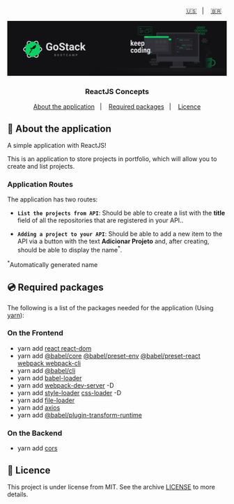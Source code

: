 <p align="right">
  <a href="README.en.md">🇺🇸</a>&nbsp;&nbsp;&nbsp;|&nbsp;&nbsp;&nbsp;
  <a href="README.md">🇧🇷</a>&nbsp;&nbsp;&nbsp;
</p>

<img alt="GoStack" src=./src/assets/header-bootcamp.png />

<h3 align="center">
  ReactJS Concepts
</h3>

<p align="center">
  <a href="#🚀-about-the-application">About the application</a>&nbsp;&nbsp;&nbsp;|&nbsp;&nbsp;&nbsp;
  <a href="#💿-required-packages">Required packages</a>&nbsp;&nbsp;&nbsp;|&nbsp;&nbsp;&nbsp;
  <a href="#📝-licence">Licence</a>
</p>

## 🚀 About the application

A simple application with ReactJS!

This is an application to store projects in portfolio, which will allow you to create and list projects.

### Application Routes

The application has two routes:

- **`List the projects from API`**: Should be able to create a list with the **title** field of all the repositories that are registered in your API..

- **`Adding a project to your API`**: Should be able to add a new item to the API via a button with the text **Adicionar Projeto** and, after creating, should be able to display the name<sup>*</sup>.

<sup>*</sup>Automatically generated name

## 💿 Required packages

The following is a list of the packages needed for the application (Using [yarn](https://yarnpkg.com/)):

### On the Frontend

- yarn add [react react-dom](https://www.npmjs.com/package/react-dom)
- yarn add [@babel/core](https://www.npmjs.com/package/@babel/core) [@babel/preset-env](https://www.npmjs.com/package/@babel/preset-env) [@babel/preset-react](https://www.npmjs.com/package/@babel/preset-react) [webpack webpack-cli](https://webpack.js.org/guides/installation/)
- yarn add [@babel/cli](https://babeljs.io/docs/en/babel-cli/)
- yarn add [babel-loader](https://github.com/babel/babel-loader)
- yarn add [webpack-dev-server](https://github.com/webpack/webpack-dev-server) -D
- yarn add [style-loader](https://www.npmjs.com/package/style-loader) [css-loader](https://www.npmjs.com/package/css-loader) -D
- yarn add [file-loader](https://webpack.js.org/loaders/file-loader/)
- yarn add [axios](https://www.npmjs.com/package/axios)
- yarn add [@babel/plugin-transform-runtime](https://babeljs.io/docs/en/babel-plugin-transform-runtime)

### On the Backend

- yarn add [cors](https://www.npmjs.com/package/cors)


## 📝 Licence

This project is under license from MIT. See the archive [LICENSE](LICENSE) to more details.
